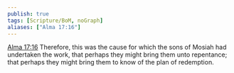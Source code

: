 ```yaml
---
publish: true
tags: [Scripture/BoM, noGraph]
aliases: ["Alma 17:16"]
---
```

[Alma 17:16](https://churchofjesuschrist.org/study/scriptures/bofm/alma/17?lang=eng&id=p16#p16) Therefore, this was the cause for which the sons of Mosiah had undertaken the work, that perhaps they might bring them unto repentance; that perhaps they might bring them to know of the plan of redemption.
